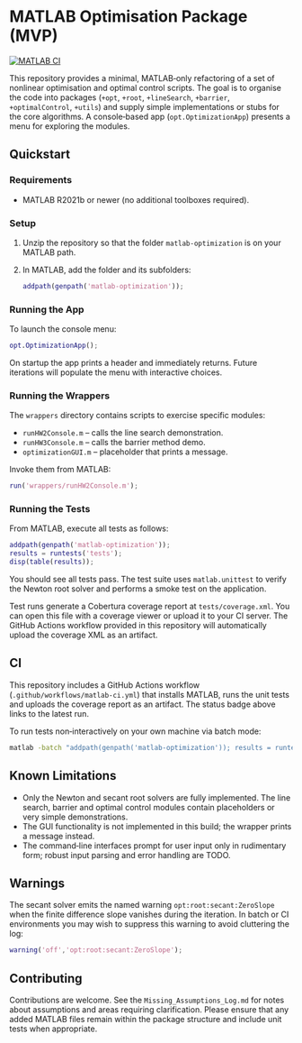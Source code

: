 # MATLAB Optimisation Package (MVP)

[![MATLAB CI](https://github.com/OWNER/REPO/actions/workflows/matlab-ci.yml/badge.svg)](https://github.com/OWNER/REPO/actions/workflows/matlab-ci.yml)

This repository provides a minimal, MATLAB‑only refactoring of a set of
nonlinear optimisation and optimal control scripts.  The goal is to
organise the code into packages (`+opt`, `+root`, `+lineSearch`,
`+barrier`, `+optimalControl`, `+utils`) and supply simple
implementations or stubs for the core algorithms.  A console‐based app
(`opt.OptimizationApp`) presents a menu for exploring the modules.

## Quickstart

### Requirements

* MATLAB R2021b or newer (no additional toolboxes required).

### Setup

1. Unzip the repository so that the folder `matlab-optimization` is on
   your MATLAB path.
2. In MATLAB, add the folder and its subfolders:

   ```matlab
   addpath(genpath('matlab-optimization'));
   ```

### Running the App

To launch the console menu:

```matlab
opt.OptimizationApp();
```

On startup the app prints a header and immediately returns.  Future
iterations will populate the menu with interactive choices.

### Running the Wrappers

The `wrappers` directory contains scripts to exercise specific
modules:

* `runHW2Console.m` – calls the line search demonstration.
* `runHW3Console.m` – calls the barrier method demo.
* `optimizationGUI.m` – placeholder that prints a message.

Invoke them from MATLAB:

```matlab
run('wrappers/runHW2Console.m');
```

### Running the Tests

From MATLAB, execute all tests as follows:

```matlab
addpath(genpath('matlab-optimization'));
results = runtests('tests');
disp(table(results));
```

You should see all tests pass.  The test suite uses
`matlab.unittest` to verify the Newton root solver and performs a
smoke test on the application.

Test runs generate a Cobertura coverage report at `tests/coverage.xml`.
You can open this file with a coverage viewer or upload it to your
CI server.  The GitHub Actions workflow provided in this repository
will automatically upload the coverage XML as an artifact.

## CI

This repository includes a GitHub Actions workflow
(`.github/workflows/matlab-ci.yml`) that installs MATLAB, runs the
unit tests and uploads the coverage report as an artifact.  The
status badge above links to the latest run.

To run tests non‑interactively on your own machine via batch mode:

```bash
matlab -batch "addpath(genpath('matlab-optimization')); results = runtests('tests'); disp(table(results));"
```

## Known Limitations

* Only the Newton and secant root solvers are fully implemented.  The
  line search, barrier and optimal control modules contain
  placeholders or very simple demonstrations.
* The GUI functionality is not implemented in this build; the
  wrapper prints a message instead.
* The command‐line interfaces prompt for user input only in
  rudimentary form; robust input parsing and error handling are TODO.

## Warnings

The secant solver emits the named warning `opt:root:secant:ZeroSlope`
when the finite difference slope vanishes during the iteration.  In
batch or CI environments you may wish to suppress this warning to
avoid cluttering the log:

```matlab
warning('off','opt:root:secant:ZeroSlope');
```

## Contributing

Contributions are welcome.  See the `Missing_Assumptions_Log.md` for
notes about assumptions and areas requiring clarification.  Please
ensure that any added MATLAB files remain within the package
structure and include unit tests when appropriate.
